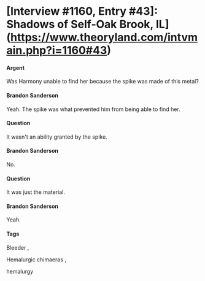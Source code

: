 # [Interview #1160, Entry #43]: Shadows of Self-Oak Brook, IL](https://www.theoryland.com/intvmain.php?i=1160#43)

#### Argent

Was Harmony unable to find her because the spike was made of this metal?

#### Brandon Sanderson

Yeah. The spike was what prevented him from being able to find her.

#### Question

It wasn't an ability granted by the spike.

#### Brandon Sanderson

No.

#### Question

It was just the material.

#### Brandon Sanderson

Yeah.

#### Tags

Bleeder
,

Hemalurgic chimaeras
,

hemalurgy

